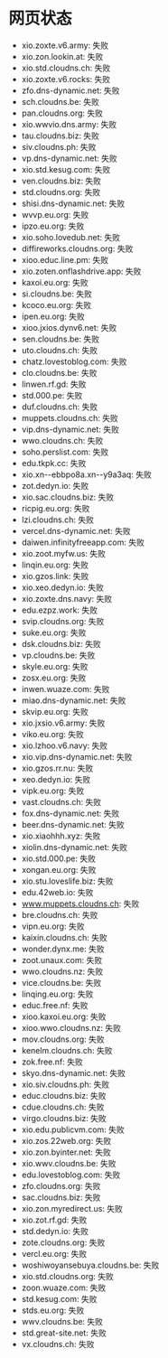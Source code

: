 # 网页状态
- xio.zoxte.v6.army: 失败
- xio.zon.lookin.at: 失败
- xio.std.cloudns.ch: 失败
- xio.zoxte.v6.rocks: 失败
- zfo.dns-dynamic.net: 失败
- sch.cloudns.be: 失败
- pan.cloudns.org: 失败
- xio.wwvio.dns.army: 失败
- tau.cloudns.biz: 失败
- siv.cloudns.ph: 失败
- vp.dns-dynamic.net: 失败
- xio.std.kesug.com: 失败
- ven.cloudns.biz: 失败
- std.cloudns.org: 失败
- shisi.dns-dynamic.net: 失败
- wvvp.eu.org: 失败
- ipzo.eu.org: 失败
- xio.soho.lovedub.net: 失败
- diffireworks.cloudns.org: 失败
- xioo.educ.line.pm: 失败
- xio.zoten.onflashdrive.app: 失败
- kaxoi.eu.org: 失败
- si.cloudns.be: 失败
- kcoco.eu.org: 失败
- ipen.eu.org: 失败
- xioo.jxios.dynv6.net: 失败
- sen.cloudns.be: 失败
- uto.cloudns.ch: 失败
- chatz.lovestoblog.com: 失败
- clo.cloudns.be: 失败
- linwen.rf.gd: 失败
- std.000.pe: 失败
- duf.cloudns.ch: 失败
- muppets.cloudns.ch: 失败
- vip.dns-dynamic.net: 失败
- wwo.cloudns.ch: 失败
- soho.perslist.com: 失败
- edu.tkpk.cc: 失败
- xio.xn--ebbpo8a.xn--y9a3aq: 失败
- zot.dedyn.io: 失败
- xio.sac.cloudns.biz: 失败
- ricpig.eu.org: 失败
- lzi.cloudns.ch: 失败
- vercel.dns-dynamic.net: 失败
- daiwen.infinityfreeapp.com: 失败
- xio.zoot.myfw.us: 失败
- linqin.eu.org: 失败
- xio.gzos.link: 失败
- xio.xeo.dedyn.io: 失败
- xio.zoxte.dns.navy: 失败
- edu.ezpz.work: 失败
- svip.cloudns.org: 失败
- suke.eu.org: 失败
- dsk.cloudns.biz: 失败
- vp.cloudns.be: 失败
- skyle.eu.org: 失败
- zosx.eu.org: 失败
- inwen.wuaze.com: 失败
- miao.dns-dynamic.net: 失败
- skvip.eu.org: 失败
- xio.jxsio.v6.army: 失败
- viko.eu.org: 失败
- xio.lzhoo.v6.navy: 失败
- xio.vip.dns-dynamic.net: 失败
- xio.gzos.rr.nu: 失败
- xeo.dedyn.io: 失败
- vipk.eu.org: 失败
- vast.cloudns.ch: 失败
- fox.dns-dynamic.net: 失败
- beer.dns-dynamic.net: 失败
- xio.xiaohhh.xyz: 失败
- xiolin.dns-dynamic.net: 失败
- xio.std.000.pe: 失败
- xongan.eu.org: 失败
- xio.stu.loveslife.biz: 失败
- edu.42web.io: 失败
- www.muppets.cloudns.ch: 失败
- bre.cloudns.ch: 失败
- vipn.eu.org: 失败
- kaixin.cloudns.ch: 失败
- wonder.dynx.me: 失败
- zoot.unaux.com: 失败
- wwo.cloudns.nz: 失败
- vice.cloudns.be: 失败
- linqing.eu.org: 失败
- educ.free.nf: 失败
- xioo.kaxoi.eu.org: 失败
- xioo.wwo.cloudns.nz: 失败
- mov.cloudns.org: 失败
- kenelm.cloudns.ch: 失败
- zok.free.nf: 失败
- skyo.dns-dynamic.net: 失败
- xio.siv.cloudns.ph: 失败
- educ.cloudns.biz: 失败
- cdue.cloudns.ch: 失败
- virgo.cloudns.biz: 失败
- xio.edu.publicvm.com: 失败
- xio.zos.22web.org: 失败
- xio.zon.byinter.net: 失败
- xio.wwv.cloudns.be: 失败
- edu.lovestoblog.com: 失败
- zfo.cloudns.org: 失败
- sac.cloudns.biz: 失败
- xio.zon.myredirect.us: 失败
- xio.zot.rf.gd: 失败
- std.dedyn.io: 失败
- zote.cloudns.org: 失败
- vercl.eu.org: 失败
- woshiwoyansebuya.cloudns.be: 失败
- xio.std.cloudns.org: 失败
- zoon.wuaze.com: 失败
- std.kesug.com: 失败
- stds.eu.org: 失败
- wwv.cloudns.be: 失败
- std.great-site.net: 失败
- vx.cloudns.ch: 失败
